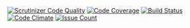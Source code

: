 [![Scrutinizer Code Quality](https://scrutinizer-ci.com/g/Audiens/appnexus-client/badges/quality-score.png?b=master)](https://scrutinizer-ci.com/g/Audiens/appnexus-client/?branch=master)
[![Code Coverage](https://scrutinizer-ci.com/g/Audiens/appnexus-client/badges/coverage.png?b=master)](https://scrutinizer-ci.com/g/Audiens/appnexus-client/?branch=master)
[![Build Status](https://scrutinizer-ci.com/g/Audiens/appnexus-client/badges/build.png?b=master)](https://scrutinizer-ci.com/g/Audiens/appnexus-client/build-status/master)
[![Code Climate](https://codeclimate.com/github/Audiens/appnexus-client/badges/gpa.svg)](https://codeclimate.com/github/Audiens/appnexus-client)
[![Issue Count](https://codeclimate.com/github/Audiens/appnexus-client/badges/issue_count.svg)](https://codeclimate.com/github/Audiens/appnexus-client)

